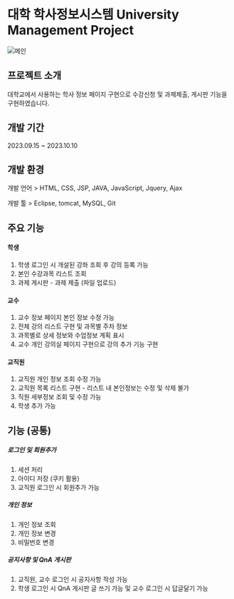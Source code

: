 # 대학 학사정보시스템 University Management Project

![메인](https://github.com/10-Sion/September_Project/assets/140682709/5f7b109f-2e75-4b05-a86b-984ec8829f8b)


## 프로젝트 소개
대학교에서 사용하는 학사 정보 페이지 구현으로 수강신청 및 과제제출, 게시판 기능을 구현하였습니다.

## 개발 기간
2023.09.15 ~ 2023.10.10

## 개발 환경
개발 언어 > 
HTML, CSS, JSP, JAVA, JavaScript, Jquery, Ajax

개발 툴 > 
Eclipse, tomcat, MySQL, Git 

## 주요 기능
#### 학생
1. 학생 로그인 시 개설된 강좌 조회 후 강의 등록 가능
2. 본인 수강과목 리스트 조회
3. 과제 게시판 - 과제 제출 (파일 업로드)

#### 교수
1. 교수 정보 페이지 본인 정보 수정 가능
2. 전체 강의 리스트 구현 및 과목별 주차 정보
3. 과목별로 상세 정보와 수업정보 계획 표시
4. 교수 개인 강의실 페이지 구현으로 강의 추가 기능 구현

#### 교직원
1. 교직원 개인 정보 조회 수정 가능
2. 교직원 목록 리스트 구현 - 리스트 내 본인정보는 수정 및 삭제 불가
3. 직원 세부정보 조회 및 수정 가능
4. 학생 추가 가능

## 기능 (공통)
##### 로그인 및 회원추가
1. 세션 처리
2. 아이디 저장 (쿠키 활용)
3. 교직원 로그인 시 회원추가 가능
   
##### 개인 정보
1. 개인 정보 조회
2. 개인 정보 변경
3. 비밀번호 변경

##### 공지사항 및 QnA 게시판
1. 교직원, 교수 로그인 시 공지사항 작성 가능
2. 학생 로그인 시 QnA 게시판 글 쓰기 가능 및 교수 로그인 시 답글달기 가능

